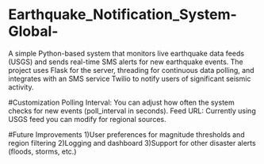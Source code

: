# Earthquake_Notification_System-Global-
A simple Python-based system that monitors live earthquake data feeds (USGS) and sends real-time SMS alerts for new earthquake events. The project uses Flask for the server, threading for continuous data polling, and integrates with an SMS service Twilio to notify users of significant seismic activity.

#Customization
Polling Interval: You can adjust how often the system checks for new events (poll_interval in seconds).
Feed URL: Currently using USGS feed you can modify for regional sources.

#Future Improvements
1)User preferences for magnitude thresholds and region filtering
2)Logging and dashboard
3)Support for other disaster alerts (floods, storms, etc.)
